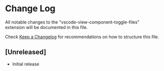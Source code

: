 # Change Log

All notable changes to the "vscode-view-component-toggle-files" extension will be documented in this file.

Check [Keep a Changelog](http://keepachangelog.com/) for recommendations on how to structure this file.

## [Unreleased]

- Initial release